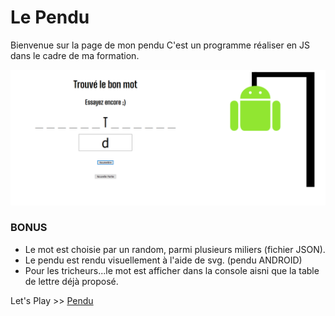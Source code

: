 # Le Pendu

Bienvenue sur la page de mon pendu
C'est un programme réaliser en JS dans le cadre de ma formation.

![](Screenshot.png)

### BONUS
  * Le mot est choisie par un random, parmi plusieurs miliers (fichier JSON).
  * Le pendu est rendu visuellement à l'aide de svg. (pendu ANDROID)
  * Pour les tricheurs...le mot est afficher dans la console aisni que la table de lettre déjà proposé.
  
  Let's Play >> [Pendu](https://emilemarkus.github.io/portfolio/Pendu/)

